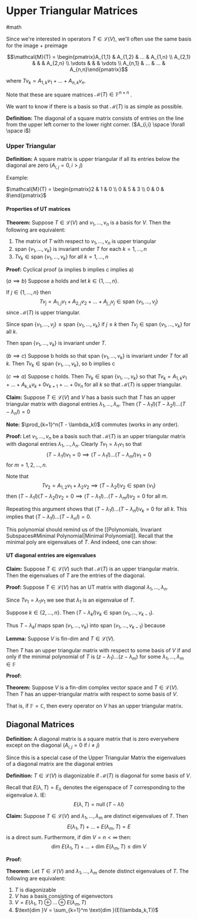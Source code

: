 # Upper Triangular Matrices
#math 

Since we're interested in operators $T \in \mathcal{L}(V)$, we'll often use the same basis for the image + preimage

$$\mathcal{M}(T) = \begin{pmatrix}A_{1,1} & A_{1,2} & ... & A_{1,n} \\ A_{2,1} & & & A_{2,n} \\ \vdots & & & \vdots \\ A_{n,1} & ... & ... & A_{n,n}\end{pmatrix}$$

where $Tv_k = A_{1,k}v_1 + ... + A_{n,k}v_n$. 

Note that these are square matrices $\mathcal{M}(T) \in \mathbb{F}^{n \times n}$ .


We want to know if there is a basis so that $\mathcal{M}(T)$ is as simple as possible.


**Definition:** The diagonal of a square matrix consists of entries on the line from the upper left corner to the lower right corner. ($A_{i,i} \space \forall \space i$) 

### Upper Triangular 

**Definition:** A square matrix is upper triangular if all its entries below the diagonal are zero $(A_{i,j} = 0, i >j)$

Example:

$\mathcal{M}(T) = \begin{pmatrix}2 & 1 & 0 \\ 0 & 5 & 3 \\ 0 & 0 & 8\end{pmatrix}$


#### Properties of UT matrices

**Theorem:** Suppose $T \in \mathcal{L}(V)$ and $v_1,...,v_n$ is a basis for $V$. Then the following are equivalent:

1. The matrix of $T$ with respect to $v_1,...,v_n$ is upper triangular
2. $\text{span }\{v_1,...,v_k\}$ is invariant under $T$ for each $k=1,...,n$
3. $Tv_k \in \text{span }\{v_1,...,v_k\}$ for all $k=1,...,n$

**Proof:** Cyclical proof (a implies b implies c implies a)

($a \implies b$) Suppose a holds and let $k \in \{1,...,n\}$. 

If $j \in \{1,...,n\}$ then $$Tv_j = A_{1,j}v_1 + A_{2,j}v_2+... + A_{j,j}v_j \in \text{span }\{v_1,...,v_j\}$$
since $\mathcal{M}(T)$ is upper triangular.

Since $\text{span }\{v_1,...,v_j\} \leq \text{span }\{v_1,...,v_k\}$ if $j \leq k$ then $Tv_j \in \text{span }\{v_1,...,v_k\}$ for all $k$. 

Then $\text{span }\{v_1,...,v_k\}$ is invariant under $T$.


($b \implies c$) Suppose b holds so that $\text{span }\{v_1,...,v_k\}$ is invariant under $T$ for all $k$. Then $Tv_k \in \text{span }\{v_1,...,v_k\}$, so b implies c


($c \implies a$) Suppose c holds. Then $Tv_k \in \text{span }\{v_1,...,v_k\}$ so that $Tv_k = A_{1,k}v_1 + ... + A_{k,k}v_k+0v_{k+1}+...+0v_n$ for all $k$ so that $\mathcal{M}(T)$ is upper triangular.


**Claim:** Suppose $T \in \mathcal{L}(V)$ and $V$ has a basis such that $T$ has an upper triangular matrix with diagonal entries $\lambda_1,...,\lambda_n$. Then $(T-\lambda_1 I)(T-\lambda_2 I)...(T - \lambda_n I) =0$

**Note:** $\prod_{k=1}^n(T - \lambda_kI)$ commutes (works in any order).

**Proof:** Let $v_1,...,v_n$ be a basis such that $\mathcal{M}(T)$ is an upper triangular matrix with diagonal entries $\lambda_1,...,\lambda_n$. Clearly $Tv_1 = \lambda_1v_1$ so that $$(T - \lambda_1I)v_1=0 \implies (T - \lambda_1I)...(T-\lambda_mI)v_1 = 0$$ for $m = 1,2,...,n$. 

Note that $$Tv_2 = A_{1,2}v_1+ \lambda_2v_2 \implies (T - \lambda_2 I)v_2 \in \text{span }\{v_1\}$$ then $(T - \lambda_1 I)(T -\lambda_2I)v_2 = 0 \implies (T - \lambda_1 I)...(T- \lambda_mI)v_2 = 0$ for all $m$.

Repeating this argument shows that $(T  - \lambda_1 I)...(T - \lambda_nI)v_k = 0$ for all $k$. This implies that $(T - \lambda_1 I)...(T - \lambda_nI)= 0$.

This polynomial should remind us of the [[Polynomials, Invariant Subspaces#Minimal Polynomial|Minimal Polynomial]]. Recall that the minimal poly are eigenvalues of $T$. And indeed, one can show:


#### UT diagonal entries are eigenvalues

**Claim:** Suppose $T \in \mathcal{L}(V)$ such that $\mathcal{M}(T)$ is an upper triangular matrix. Then the eigenvalues of $T$ are the entries of the diagonal. 

**Proof:** Suppose $T \in \mathcal{L}(V)$ has an UT matrix with diagonal $\lambda_1,...,\lambda_n$. 

Since $Tv_1 = \lambda_1v_1$ we see that $\lambda_1$ is an eigenvalue of $T$. 

Suppose $k \in \{2,...,n\}$. Then $(T - \lambda_kI)v_k \in \text{span }(v_1,...,v_{k-1})$. 

Thus $T  - \lambda_kI$ maps $\text{span }(v_1,...,v_k)$ into $\text{span }(v_1,...,v_{k-1})$ because




**Lemma:** Suppose $V$ is fin-dim and $T \in \mathcal{L}(V)$. 

Then $T$ has an upper triangular matrix with respect to some basis of $V$ if and only if the minimal polynomial of $T$ is $(z-\lambda_1)...(z-\lambda_m)$ for some $\lambda_1,...,\lambda_m \in \mathbb{F}$

**Proof:**



**Theorem:** Suppose $V$ is a fin-dim complex vector space and $T \in \mathcal{L}(V)$. Then $T$ has an upper-triangular matrix with respect to some basis of $V$. 

That is, if $\mathbb{F} = \mathbb{C}$, then every operator on $V$ has an upper triangular matrix.


## Diagonal Matrices

**Definition:** A diagonal matrix is a square matrix that is zero everywhere except on the diagonal ($A_{i,j} = 0$ if $i \neq j$) 

Since this is a special case of the Upper Triangular Matrix the eigenvalues of a diagonal matrix are the diagonal entries

**Definition:**  $T \in \mathcal{L}(V)$ is diagonizable if $\mathcal{M}(T)$ is diagonal for some basis of $V$.

Recall that $E(\lambda, T) = E_\lambda$ denotes the eigenspace of $T$ corresponding to the eigenvalue $\lambda$. IE: $$E(\lambda,T) = \text{null }(T - \lambda I)$$


**Claim:** Suppose $T \in \mathcal{L}(V)$ and $\lambda_1,...,\lambda_m$ are distinct eigenvalues of $T$. Then $$E(\lambda_1,T)+...+E(\lambda_m,T) = E$$ is a direct sum. Furthermore, if $\text{dim }V = n < \infty$ then: $$\text{dim }E(\lambda_1,T)+...+\text{dim }E(\lambda_m,T) \leq \text{dim }V$$

**Proof:**



**Theorem:** Let $T \in \mathcal{L}(V)$ and $\lambda_1,..., \lambda_m$ denote distinct eigenvalues of $T$. The following are equivalent:

1. $T$ is diagonizable
2. $V$ has a basis consisting of eigenvectors
3. $V = E(\lambda_1,T) \oplus ...\oplus E(\lambda_m,T)$ 
4. $\text{dim }V = \sum_{k=1}^m \text{dim }(E(\lambda_k,T))$
